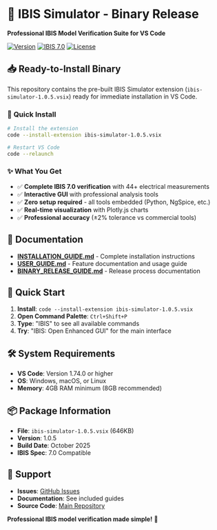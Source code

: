 # 🎯 IBIS Simulator - Binary Release

**Professional IBIS Model Verification Suite for VS Code**

[![Version](https://img.shields.io/badge/version-1.0.5-blue.svg)](https://github.com/Open-DDR/ibis)
[![IBIS 7.0](https://img.shields.io/badge/IBIS-7.0%20Compatible-green.svg)](https://ibis.org/)
[![License](https://img.shields.io/badge/license-MIT-green.svg)](LICENSE)

## 📥 **Ready-to-Install Binary**

This repository contains the pre-built IBIS Simulator extension (`ibis-simulator-1.0.5.vsix`) ready for immediate installation in VS Code.

### 🚀 **Quick Install**

```bash
# Install the extension
code --install-extension ibis-simulator-1.0.5.vsix

# Restart VS Code
code --relaunch
```

### ✨ **What You Get**

- ✅ **Complete IBIS 7.0 verification** with 44+ electrical measurements
- ✅ **Interactive GUI** with professional analysis tools
- ✅ **Zero setup required** - all tools embedded (Python, NgSpice, etc.)
- ✅ **Real-time visualization** with Plotly.js charts
- ✅ **Professional accuracy** (±2% tolerance vs commercial tools)

## 📖 **Documentation**

- **[INSTALLATION_GUIDE.md](INSTALLATION_GUIDE.md)** - Complete installation instructions
- **[USER_GUIDE.md](USER_GUIDE.md)** - Feature documentation and usage guide
- **[BINARY_RELEASE_GUIDE.md](BINARY_RELEASE_GUIDE.md)** - Release process documentation

## 🎯 **Quick Start**

1. **Install**: `code --install-extension ibis-simulator-1.0.5.vsix`
2. **Open Command Palette**: `Ctrl+Shift+P`
3. **Type**: "IBIS" to see all available commands
4. **Try**: "IBIS: Open Enhanced GUI" for the main interface

## 🛠️ **System Requirements**

- **VS Code**: Version 1.74.0 or higher
- **OS**: Windows, macOS, or Linux
- **Memory**: 4GB RAM minimum (8GB recommended)

## 📦 **Package Information**

- **File**: `ibis-simulator-1.0.5.vsix` (646KB)
- **Version**: 1.0.5
- **Build Date**: October 2025
- **IBIS Spec**: 7.0 Compatible

## 🤝 **Support**

- **Issues**: [GitHub Issues](https://github.com/Open-DDR/ibis/issues)
- **Documentation**: See included guides
- **Source Code**: [Main Repository](https://github.com/Open-DDR/ibis)

**Professional IBIS model verification made simple!** 🚀